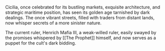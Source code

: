 Cicilia, once celebrated for its bustling markets, exquisite architecture, and strategic maritime position, has seen its golden age tarnished by dark dealings. The once vibrant streets, filled with traders from distant lands, now whisper secrets of a more sinister nature.

The current ruler, Henrich Mafia III, a weak-willed ruler, easily swayed by the promises whispered by [[The Prophet]] himself, and now serves as a puppet for the cult's dark bidding.